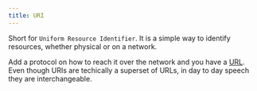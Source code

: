 ```yaml
---
title: URI
---
```

Short for `Uniform Resource Identifier`. It is a simple way to identify resources, whether physical or on a network.

Add a protocol on how to reach it over the network and you have a [URL](./url.md). Even though URIs are techically a
superset of URLs, in day to day speech they are interchangeable.
